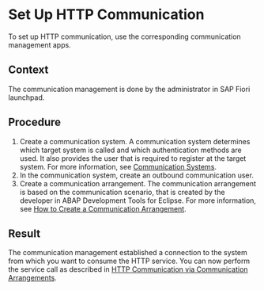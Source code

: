 <!-- loio3884bc38209843ac900d92adb9c2a863 -->

# Set Up HTTP Communication

To set up HTTP communication, use the corresponding communication management apps.



<a name="loio3884bc38209843ac900d92adb9c2a863__section_hpd_zmc_gzb"/>

## Context

The communication management is done by the administrator in SAP Fiori launchpad.



<a name="loio3884bc38209843ac900d92adb9c2a863__section_tpq_zmc_gzb"/>

## Procedure

1.  Create a communication system. A communication system determines which target system is called and which authentication methods are used. It also provides the user that is required to register at the target system. For more information, see [Communication Systems](../50-administration-and-ops/communication-systems-15663c1.md).
2.  In the communication system, create an outbound communication user.
3.  Create a communication arrangement. The communication arrangement is based on the communication scenario, that is created by the developer in ABAP Development Tools for Eclipse. For more information, see [How to Create a Communication Arrangement](../50-administration-and-ops/how-to-create-a-communication-arrangement-a0771f6.md).



<a name="loio3884bc38209843ac900d92adb9c2a863__section_hbz_mnc_gzb"/>

## Result

The communication management established a connection to the system from which you want to consume the HTTP service. You can now perform the service call as described in [HTTP Communication via Communication Arrangements](http-communication-via-communication-arrangements-3047582.md).

